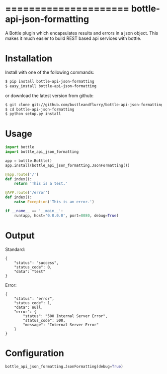 =====================
bottle-api-json-formatting
=====================

A Bottle plugin which encapsulates results and errors in a json object. This 
makes it much easier to build REST based api services with bottle. 


Installation
===============

Install with one of the following commands:
```bash
$ pip install bottle-api-json-formatting
$ easy_install bottle-api-json-formatting
```
or download the latest version from github:
```bash
$ git clone git://github.com/bustleandflurry/bottle-api-json-formatting.git
$ cd bottle-api-json-formatting
$ python setup.py install
```


Usage
===============
```python
import bottle
import bottle_api_json_formatting

app = bottle.Bottle()
app.install(bottle_api_json_formatting.JsonFormatting())

@app.route('/')
def index():
    return 'This is a test.'

@APP.route('/error')
def index():
    raise Exception('This is an error.')

if __name__ == '__main__':
    run(app, host='0.0.0.0', port=8080, debug=True)
```


Output
=============

Standard:
```
{
    "status": "success", 
    "status_code": 0, 
    "data": "test"
}
```

Error:
```
{
    "status": "error", 
    "status_code": 1, 
    "data": null, 
    "error": {
        "status": "500 Internal Server Error", 
        "status_code": 500, 
        "message": "Internal Server Error"
    }
}
```


Configuration
=============
```python
bottle_api_json_formatting.JsonFormatting(debug=True)
```
